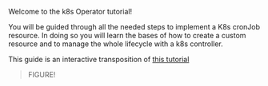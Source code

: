 Welcome to the k8s Operator tutorial!

You will be guided through all the needed steps to implement a K8s cronJob resource.
In doing so you will learn the bases of how to create a custom resource and to manage the whole lifecycle with a k8s controller.

This guide is an interactive transposition of [this tutorial](https://book.kubebuilder.io/cronjob-tutorial/cronjob-tutorial.html)

> FIGURE!